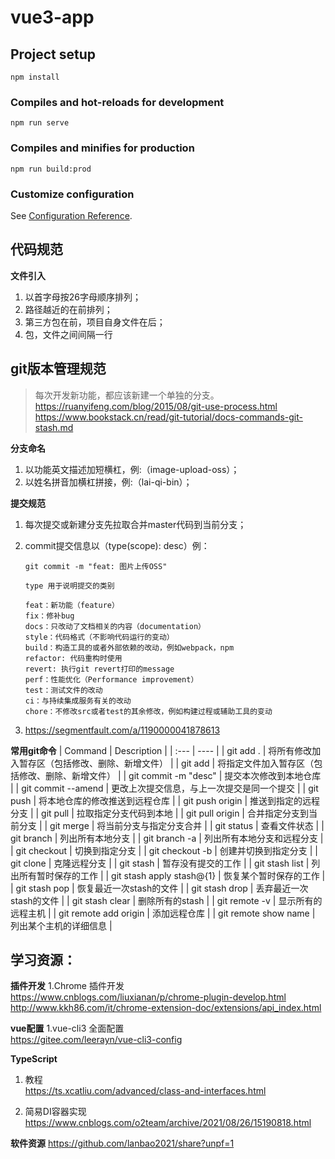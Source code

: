 # vue3-app

## Project setup
```
npm install
```

### Compiles and hot-reloads for development
```
npm run serve
```

### Compiles and minifies for production
```
npm run build:prod
```

### Customize configuration
See [Configuration Reference](https://cli.vuejs.org/config/).

## 代码规范

**文件引入**
1. 以首字母按26字母顺序排列；
2. 路径越近的在前排列；
3. 第三方包在前，项目自身文件在后；
4. 包，文件之间间隔一行

## git版本管理规范
>每次开发新功能，都应该新建一个单独的分支。<br>
https://ruanyifeng.com/blog/2015/08/git-use-process.html<br>
https://www.bookstack.cn/read/git-tutorial/docs-commands-git-stash.md

**分支命名**
1. 以功能英文描述加短横杠，例:（image-upload-oss）；
2. 以姓名拼音加横杠拼接，例:（lai-qi-bin）；

**提交规范**
1. 每次提交或新建分支先拉取合并master代码到当前分支；
2. commit提交信息以（type(scope): desc）例：
   
    ```
    git commit -m "feat: 图片上传OSS"

    type 用于说明提交的类别

    feat：新功能（feature）
    fix：修补bug
    docs：只改动了文档相关的内容（documentation）
    style：代码格式（不影响代码运行的变动）
    build：构造工具的或者外部依赖的改动，例如webpack，npm
    refactor: 代码重构时使用
    revert: 执行git revert打印的message
    perf：性能优化（Performance improvement）
    test：测试文件的改动
    ci：与持续集成服务有关的改动
    chore：不修改src或者test的其余修改，例如构建过程或辅助工具的变动

    ```
3. https://segmentfault.com/a/1190000041878613

**常用git命令**
| Command                     | Description                                     |
| :---                        |    ----                                         |
| git add .                   | 将所有修改加入暂存区（包括修改、删除、新增文件）         |
| git add <file>              | 将指定文件加入暂存区（包括修改、删除、新增文件）         |
| git commit -m "desc"        | 提交本次修改到本地仓库                              |
| git commit --amend          | 更改上次提交信息，与上一次提交是同一个提交              |
| git push                    | 将本地仓库的修改推送到远程仓库                        |
| git push origin <branch>    | 推送到指定的远程分支                                |
| git pull                    | 拉取指定分支代码到本地                               |
| git pull origin <branch>    | 合并指定分支到当前分支                               |
| git merge <branch>          | 将当前分支与指定分支合并                             |
| git status                  | 查看文件状态                                       |
| git branch                  | 列出所有本地分支                                    |
| git branch -a               | 列出所有本地分支和远程分支                            |
| git checkout                | 切换到指定分支                                      |
| git checkout -b             | 创建并切换到指定分支                                 |
| git clone <url>             | 克隆远程分支                                       |
| git stash                   | 暂存没有提交的工作                                  |
| git stash list              | 列出所有暂时保存的工作                               |
| git stash apply stash@{1}   | 恢复某个暂时保存的工作                               |
| git stash pop               | 恢复最近一次stash的文件                             |
| git stash drop              | 丢弃最近一次stash的文件                             |
| git stash clear             | 删除所有的stash                                    |
| git remote -v               | 显示所有的远程主机                                  |
| git remote add origin <url> | 添加远程仓库                                       |
| git remote show name        | 列出某个主机的详细信息                               |


## 学习资源：  
**插件开发**
    1.Chrome 插件开发<br>
    https://www.cnblogs.com/liuxianan/p/chrome-plugin-develop.html<br>
    http://www.kkh86.com/it/chrome-extension-doc/extensions/api_index.html

**vue配置**
    1.vue-cli3 全面配置<br>
    https://gitee.com/leerayn/vue-cli3-config

**TypeScript**
1. 教程<br>
   https://ts.xcatliu.com/advanced/class-and-interfaces.html

2. 简易DI容器实现<br>
    https://www.cnblogs.com/o2team/archive/2021/08/26/15190818.html

**软件资源**
    https://github.com/lanbao2021/share?unpf=1
